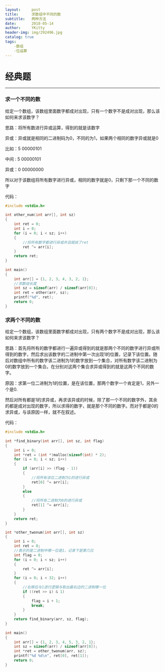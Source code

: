 ```yaml
---
layout:     post
title:      求数组中不同的数
subtitle:   两种方法
date:       2018-05-14
author:     YKitty
header-img: img/292496.jpg
catalog: true
tags:
    -数组
    -位运算
---
```

# 经典题  

---

### 求一个不同的数

给定一个数组，该数组里面数字都成对出现，只有一个数字不是成对出现，那么该如何来求该数字？

思路：将所有数进行异或运算，得到的就是该数字

异或：异或就是相同的二进制码为0，不同的为1，如果两个相同的数字异或就是0

比如：5    00000101

中间 :  5     00000101

异或：0     00000000

所以对于该数组将所有数字进行异或，相同的数字就是0，只剩下那一个不同的数字

代码：

```  c
#include <stdio.h>   
   
int other_num(int arr[], int sz)  
{  
    int ret = 0;   
    int i = 0;  
    for (i = 0; i < sz; i++)  
    {     
        //将所有数字都进行异或并且赋给了ret     
        ret ^= arr[i];        
    }      
    return ret;   
}    
   
int main()  
{  
    int arr[] = {1, 2, 3, 4, 3, 2, 1};   
    //求数组长度        
    int sz = sizeof(arr) / sizeof(arr[0]);         
    int ret = other(arr, sz);      
    printf("%d", ret);      	
    return 0;     
}
```

### 求两个不同的数

给定一个数组，该数组里面数字都成对出现，只有两个数字不是成对出现，那么该如何来求该数字？

思路：首先将所有的数字都进行一遍异或得到的就是那两个不同的数字进行异或所得到的数字，然后求出该数字的二进制中第一次出现1的位置，记录下该位置。随后对数组中所有的数字该二进制为1的数字放到一个集合，对所有数字该二进制为0的数字放到一个集合。在分别对这两个集合求异或得到的就是这两个不同的数字。

原因：求第一位二进制为1的位置，是在该位置，那两个数字一个肯定是1，另外一个是0.

然后对所有都是1的求异或，再求该异或的时候，除了那一个不同的数字外，其余的都是成对出现的数字，所以求得的数字，就是那个不同的数字。而对于都是0的求异或，与该原因一样，就不在叙述。

代码：

````c
#include <stdio.h>  
  
int *find_binary(int arr[], int sz, int flag)   
{    
    int i = 0;   
    int *ret = (int *)malloc(sizeof(int) * 2);   
    for (i = 0; i < sz; i++)       
    {      
        if (arr[i] >> (flag - 1))     
        {        
            //将所有该位二进制为1的进行异或           
            ret[0] ^= arr[i];           
        }      
        else        
        {      
            //将所有二进制为0的进行异或         
            ret[1] ^= arr[i];    
        }        
    }      
    return ret;      
}    

int *other_twonum(int arr[], int sz)     
{        
    int i = 0;   
    int ret = 0;    
    //表示的是二进制中哪一位是1，记录下是第几位        
    int flag = 0;  
    for (i = 0; i < sz; i++)     
    {      
        ret ^= arr[i];       
    }      
    for (i = 0; i < 32; i++)    
    {       
        //右移后与1进行逻辑与取出最右边的二进制哪一位     
        if ((ret >> i) & 1)     
        {       
            flag = i + 1;   
            break;   
        }   
    }   
    return find_binary(arr, sz, flag);       
}   
   
int main()    
{  
    int arr[] = {1, 2, 3, 4, 5, 3, 2, 1};    
    int sz = sizeof(arr) / sizeof(arr[0]);     
    int *ret = other_twonum(arr, sz);     
    printf("%d %d\n", ret[0], ret[1]);     
    return 0;    
}  
````

